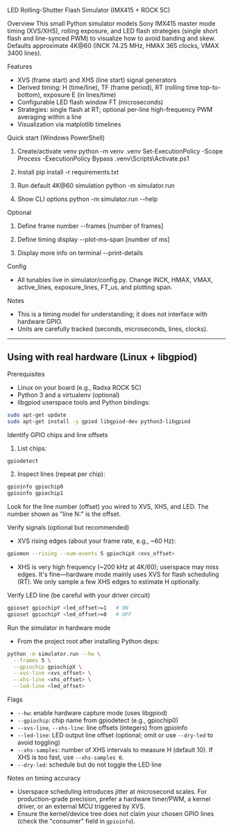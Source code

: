 LED Rolling-Shutter Flash Simulator (IMX415 + ROCK 5C)

Overview
This small Python simulator models Sony IMX415 master mode timing (XVS/XHS), rolling exposure, and LED flash strategies (single short flash and line-synced PWM) to visualize how to avoid banding and skew. Defaults approximate 4K@60 (INCK 74.25 MHz, HMAX 365 clocks, VMAX 3400 lines).

Features
- XVS (frame start) and XHS (line start) signal generators
- Derived timing: H (time/line), TF (frame period), RT (rolling time top-to-bottom), exposure E (in lines/time)
- Configurable LED flash window FT (microseconds)
- Strategies: single flash at RT; optional per-line high-frequency PWM averaging within a line
- Visualization via matplotlib timelines

Quick start (Windows PowerShell)
1) Create/activate venv
   python -m venv .venv
   Set-ExecutionPolicy -Scope Process -ExecutionPolicy Bypass
   .venv\\Scripts\\Activate.ps1

2) Install
   pip install -r requirements.txt

3) Run default 4K@60 simulation
   python -m simulator.run

4) Show CLI options
   python -m simulator.run --help

Optional
1) Define frame number
   --frames [number of frames]

2) Define timing display
   --plot-ms-span [number of ms]

3) Display more info on terminal
   --print-details

Config
- All tunables live in simulator/config.py. Change INCK, HMAX, VMAX, active_lines, exposure_lines, FT_us, and plotting span.

Notes
- This is a timing model for understanding; it does not interface with hardware GPIO.
- Units are carefully tracked (seconds, microseconds, lines, clocks).

---------------------------------------------------------------------------------------------------------------------------------

## Using with real hardware (Linux + libgpiod)

Prerequisites
- Linux on your board (e.g., Radxa ROCK 5C)
- Python 3 and a virtualenv (optional)
- libgpiod userspace tools and Python bindings:

```bash
sudo apt-get update
sudo apt-get install -y gpiod libgpiod-dev python3-libgpiod
```

Identify GPIO chips and line offsets
1) List chips:
```bash
gpiodetect
```
2) Inspect lines (repeat per chip):
```bash
gpioinfo gpiochip0
gpioinfo gpiochip1
```
Look for the line number (offset) you wired to XVS, XHS, and LED. The number shown as "line N:" is the offset.

Verify signals (optional but recommended)
- XVS rising edges (about your frame rate, e.g., ~60 Hz):
```bash
gpiomon --rising --num-events 5 gpiochipX <xvs_offset>
```
- XHS is very high frequency (~200 kHz at 4K/60); userspace may miss edges. It's fine—hardware mode mainly uses XVS for flash scheduling (RT). We only sample a few XHS edges to estimate H optionally.

Verify LED line (be careful with your driver circuit)
```bash
gpioset gpiochipY <led_offset>=1   # ON
gpioset gpiochipY <led_offset>=0   # OFF
```

Run the simulator in hardware mode
- From the project root after installing Python deps:
```bash
python -m simulator.run --hw \
  --frames 5 \
  --gpiochip gpiochipX \
  --xvs-line <xvs_offset> \
  --xhs-line <xhs_offset> \
  --led-line <led_offset>
```

Flags
- `--hw`: enable hardware capture mode (uses libgpiod)
- `--gpiochip`: chip name from gpiodetect (e.g., gpiochip0)
- `--xvs-line`, `--xhs-line`: line offsets (integers) from gpioinfo
- `--led-line`: LED output line offset (optional; omit or use `--dry-led` to avoid toggling)
- `--xhs-samples`: number of XHS intervals to measure H (default 10). If XHS is too fast, use `--xhs-samples 0`.
- `--dry-led`: schedule but do not toggle the LED line

Notes on timing accuracy
- Userspace scheduling introduces jitter at microsecond scales. For production-grade precision, prefer a hardware timer/PWM, a kernel driver, or an external MCU triggered by XVS.
- Ensure the kernel/device tree does not claim your chosen GPIO lines (check the "consumer" field in `gpioinfo`).



